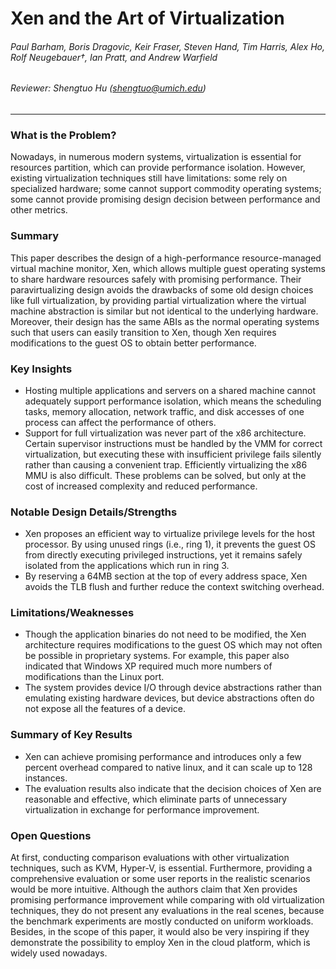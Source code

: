Xen and the Art of Virtualization
===

###### Paul Barham, Boris Dragovic, Keir Fraser, Steven Hand, Tim Harris, Alex Ho, Rolf Neugebauer†, Ian Pratt, and Andrew Warfield

###### Reviewer: Shengtuo Hu (shengtuo@umich.edu)

---

### What is the Problem?

Nowadays, in numerous modern systems, virtualization is essential for resources partition, which can provide performance isolation. However, existing virtualization techniques still have limitations: some rely on specialized hardware; some cannot support commodity operating systems; some cannot provide promising design decision between performance and other metrics.

<!--
Numerous systems have been designed which use virtualization to subdivide the ample resources of a modern computer. Some require specialized hardware, or cannot support commodity operating systems. Some target 100% binary compatibility at the expense of performance. Others sacrifice security or functionality for speed. Few offer resource isolation or performance guarantees; most provide only best-effort provisioning, risking denial of service.

There are a number of ways to build a system to host multiple applications and servers on a shared machine. Perhaps the simplest is to deploy one or more hosts running a standard operating system such as Linux or Windows, and then to allow users to install files and start processes — protection between applications being provided by conventional OS techniques. Experience shows that system administration can quickly become a time-consuming task due to complex configuration interactions between supposedly disjoint applications.

More importantly, such systems do not adequately support performance isolation; the scheduling priority, memory demand, network traffic and disk accesses of one process impact the performance of others. This may be acceptable when there is adequate provisioning and a closed user group (such as in the case of computational grids, or the experimental PlanetLab platform), but not when resources are oversubscribed, or users uncooperative. -->

### Summary

This paper describes the design of a high-performance resource-managed virtual machine monitor, Xen, which allows multiple guest operating systems to share hardware resources safely with promising performance. Their paravirtualizing design avoids the drawbacks of some old design choices like full virtualization, by providing partial virtualization where the virtual machine abstraction is similar but not identical to the underlying hardware. Moreover, their design has the same ABIs as the normal operating systems such that users can easily transition to Xen, though Xen requires modifications to the guest OS to obtain better performance.

<!-- In this paper we present Xen, a high performance resource-managed virtual machine monitor (VMM) which enables applications such as server consolidation, co-located hosting facilities, distributed web services, secure computing platforms and application mobility. -->

<!-- Our paravirtualizing design places a particular emphasis on performance and resource management. -->

<!-- We avoid the drawbacks of full virtualization by presenting a virtual machine abstraction that is similar but not identical to the underlying hardware—an approach which has been dubbed paravirtualization. This promises improved performance, although it does require modifications to the guest operating system. It is important to note, however, that we do not require changes to the application binary interface (ABI), and hence no modifications are required to guest applications. -->

### Key Insights

<!-- Key to our design is the idea that resource usage be accounted precisely and paid for by the sponsor of that job — if payments are made in real cash, we can use a congestion pricing strategy [28] to handle excess demand, and use excess revenues to pay for additional machines. -->

<!-- In a traditional VMM the virtual hardware exposed is functionally identical to the underlying machine. Although full virtualization has the obvious benefit of allowing unmodified operating systems to be hosted, it also has a number of drawbacks. This is particularly true for the prevalent IA-32, or x86, architecture. Support for full virtualization was never part of the x86 architectural design. Certain supervisor instructions must be handled by the VMM for correct virtualization, but executing these with insufficient privilege fails silently rather than causing a convenient trap. Efficiently virtualizing the x86 MMU is also difficult. These problems can be solved, but only at the cost of increased complexity and reduced performance. -->

- Hosting multiple applications and servers on a shared machine cannot adequately support performance isolation, which means the scheduling tasks, memory allocation, network traffic, and disk accesses of one process can affect the performance of others.
- Support for full virtualization was never part of the x86 architecture. Certain supervisor instructions must be handled by the VMM for correct virtualization, but executing these with insufficient privilege fails silently rather than causing a convenient trap. Efficiently virtualizing the x86 MMU is also difficult. These problems can be solved, but only at the cost of increased complexity and reduced performance.

### Notable Design Details/Strengths

- Xen proposes an efficient way to virtualize privilege levels for the host processor. By using unused rings (i.e., ring 1), it prevents the guest OS from directly executing privileged instructions, yet it remains safely isolated from the applications which run in ring 3.
- By reserving a 64MB section at the top of every address space, Xen avoids the TLB flush and further reduce the context switching overhead.

### Limitations/Weaknesses

- Though the application binaries do not need to be modified, the Xen architecture requires modifications to the guest OS which may not often be possible in proprietary systems. For example, this paper also indicated that Windows XP required much more numbers of modifications than the Linux port.
- The system provides device I/O through device abstractions rather than emulating existing hardware devices, but device abstractions often do not expose all the features of a device.

### Summary of Key Results

- Xen can achieve promising performance and introduces only a few percent overhead compared to native linux, and it can scale up to 128 instances.
- The evaluation results also indicate that the decision choices of Xen are reasonable and effective, which eliminate parts of unnecessary virtualization in exchange for performance improvement.

### Open Questions

At first, conducting comparison evaluations with other virtualization techniques, such as KVM, Hyper-V, is essential. Furthermore, providing a comprehensive evaluation or some user reports in the realistic scenarios would be more intuitive. Although the authors claim that Xen provides promising performance improvement while comparing with old virtualization techniques, they do not present any evaluations in the real scenes, because the benchmark experiments are mostly conducted on uniform workloads. Besides, in the scope of this paper, it would also be very inspiring if they demonstrate the possibility to employ Xen in the cloud platform, which is widely used nowadays.
